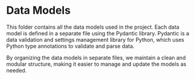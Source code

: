 # Data Models

This folder contains all the data models used in the project. Each data model is defined in a separate file using the Pydantic library. Pydantic is a data validation and settings management library for Python, which uses Python type annotations to validate and parse data.

By organizing the data models in separate files, we maintain a clean and modular structure, making it easier to manage and update the models as needed.
